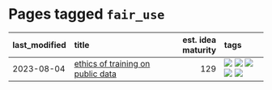 # Pages tagged `fair_use`

|last_modified|title|est. idea maturity|tags
|:---|:---|---:|:---|
|2023-08-04|[ethics of training on public data](../ethics_of_public_data.md)|129|[![](https://img.shields.io/badge/tag-ai_ethics-d5ffe)](../tags/ai_ethics.md) [![](https://img.shields.io/badge/tag-ethics-a68128)](../tags/ethics.md) [![](https://img.shields.io/badge/tag-fair_use-b4243e)](../tags/fair_use.md) [![](https://img.shields.io/badge/tag-philosophy-b7fb0)](../tags/philosophy.md) [![](https://img.shields.io/badge/tag-remix_culture-b25b5)](../tags/remix_culture.md)|